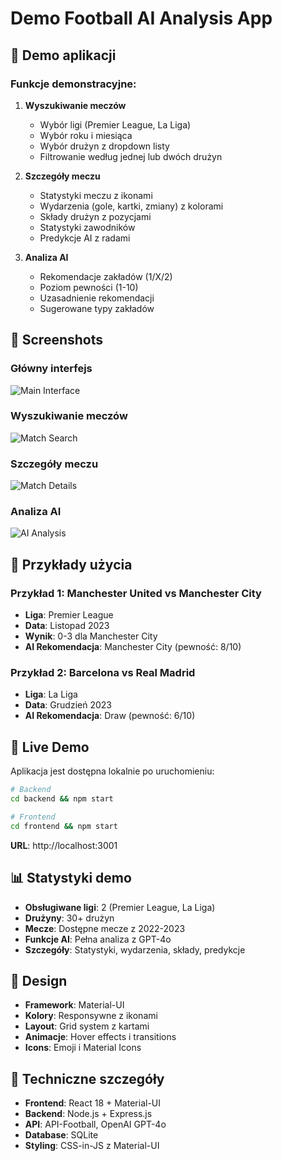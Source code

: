 # Demo Football AI Analysis App

## 🎥 Demo aplikacji

### Funkcje demonstracyjne:

1. **Wyszukiwanie meczów**
   - Wybór ligi (Premier League, La Liga)
   - Wybór roku i miesiąca
   - Wybór drużyn z dropdown listy
   - Filtrowanie według jednej lub dwóch drużyn

2. **Szczegóły meczu**
   - Statystyki meczu z ikonami
   - Wydarzenia (gole, kartki, zmiany) z kolorami
   - Składy drużyn z pozycjami
   - Statystyki zawodników
   - Predykcje AI z radami

3. **Analiza AI**
   - Rekomendacje zakładów (1/X/2)
   - Poziom pewności (1-10)
   - Uzasadnienie rekomendacji
   - Sugerowane typy zakładów

## 📸 Screenshots

### Główny interfejs
![Main Interface](main-interface.png)

### Wyszukiwanie meczów
![Match Search](match-search.png)

### Szczegóły meczu
![Match Details](match-details.png)

### Analiza AI
![AI Analysis](ai-analysis.png)

## 🎯 Przykłady użycia

### Przykład 1: Manchester United vs Manchester City
- **Liga**: Premier League
- **Data**: Listopad 2023
- **Wynik**: 0-3 dla Manchester City
- **AI Rekomendacja**: Manchester City (pewność: 8/10)

### Przykład 2: Barcelona vs Real Madrid
- **Liga**: La Liga
- **Data**: Grudzień 2023
- **AI Rekomendacja**: Draw (pewność: 6/10)

## 🚀 Live Demo

Aplikacja jest dostępna lokalnie po uruchomieniu:

```bash
# Backend
cd backend && npm start

# Frontend
cd frontend && npm start
```

**URL**: http://localhost:3001

## 📊 Statystyki demo

- **Obsługiwane ligi**: 2 (Premier League, La Liga)
- **Drużyny**: 30+ drużyn
- **Mecze**: Dostępne mecze z 2022-2023
- **Funkcje AI**: Pełna analiza z GPT-4o
- **Szczegóły**: Statystyki, wydarzenia, składy, predykcje

## 🎨 Design

- **Framework**: Material-UI
- **Kolory**: Responsywne z ikonami
- **Layout**: Grid system z kartami
- **Animacje**: Hover effects i transitions
- **Icons**: Emoji i Material Icons

## 🔧 Techniczne szczegóły

- **Frontend**: React 18 + Material-UI
- **Backend**: Node.js + Express.js
- **API**: API-Football, OpenAI GPT-4o
- **Database**: SQLite
- **Styling**: CSS-in-JS z Material-UI 